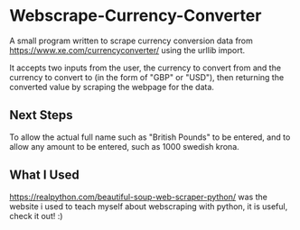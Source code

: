 # Webscrape-Currency-Converter

A small program written to scrape currency conversion data from https://www.xe.com/currencyconverter/ using the urllib import.

It accepts two inputs from the user, the currency to convert from and the currency to convert to (in the form of "GBP" or "USD"), then returning the converted value by scraping the webpage for the data.

## Next Steps

To allow the actual full name such as "British Pounds" to be entered, and to allow any amount to be entered, such as 1000 swedish krona.


## What I Used

https://realpython.com/beautiful-soup-web-scraper-python/ was the website i used to teach myself about webscraping with python, it is useful, check it out! :)
